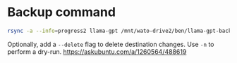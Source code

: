 # Backup command

```bash
rsync -a --info=progress2 llama-gpt /mnt/wato-drive2/ben/llama-gpt-backup
```

Optionally, add a `--delete` flag to delete destination changes. Use `-n` to perform a dry-run.
https://askubuntu.com/a/1260564/488619

